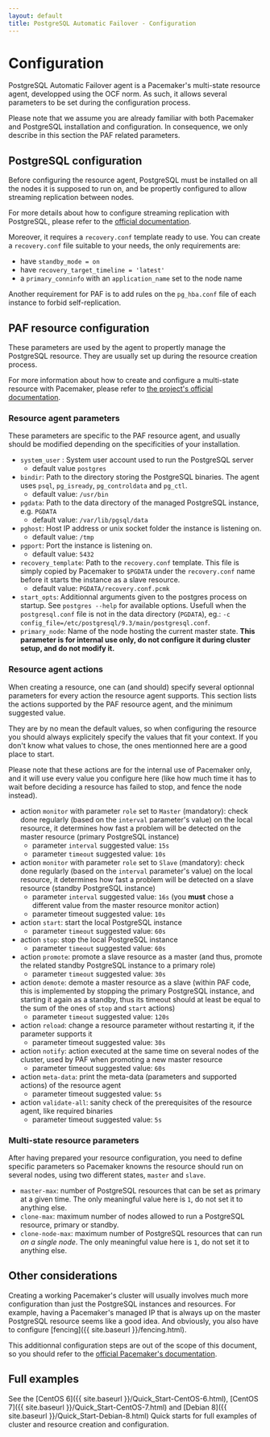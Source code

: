 ```yaml
---
layout: default
title: PostgreSQL Automatic Failover - Configuration
---
```


# Configuration

PostgreSQL Automatic Failover agent is a Pacemaker's multi-state resource
agent, developped using the OCF norm.
As such, it allows several parameters to be set during the configuration process.

Please note that we assume you are already familiar with both Pacemaker and
PostgreSQL installation and configuration. In consequence, we only describe in
this section the PAF related parameters.


## PostgreSQL configuration

Before configuring the resource agent, PostgreSQL must be installed on all the
nodes it is supposed to run on, and be propertly configured to allow streaming
replication between nodes.

For more details about how to configure streaming replication with PostgreSQL,
please refer to the
[official documentation](http://www.postgresql.org/docs/current/static/index.html).

Moreover, it requires a `recovery.conf` template ready to use.
You can create a `recovery.conf` file suitable to your needs, the only
requirements are:

  * have `standby_mode = on`
  * have `recovery_target_timeline = 'latest'`
  * a `primary_conninfo` with an `application_name` set to the node name

Another requirement for PAF is to add rules on the `pg_hba.conf` file of each
instance to forbid self-replication.


## PAF resource configuration

These parameters are used by the agent to propertly manage the PostgreSQL
resource.
They are usually set up during the resource creation process.

For more information about how to create and configure a multi-state resource
with Pacemaker, please refer to
[the project's official documentation](http://clusterlabs.org/doc/).

### Resource agent parameters

These parameters are specific to the PAF resource agent, and usually should be
modified depending on the specificities of your installation.

  * `system_user` : System user account used to run the PostgreSQL server
    * default value `postgres`
  * `bindir`: Path to the directory storing the PostgreSQL binaries. The agent
    uses `psql`, `pg_isready`, `pg_controldata` and `pg_ctl`.
    * default value: `/usr/bin`
  * `pgdata`: Path to the data directory of the managed PostgreSQL instance,
    e.g. `PGDATA`
    * default value: `/var/lib/pgsql/data`
  * `pghost`: Host IP address or unix socket folder the instance is listening
     on.
    * default value: `/tmp`
  * `pgport`: Port the instance is listening on.
    * default value: `5432`
  * `recovery_template`: Path to the `recovery.conf` template. This file is
    simply copied by Pacemaker to `$PGDATA` under the `recovery.conf` name
    before it starts the instance as a slave resource.
    * default value: `PGDATA/recovery.conf.pcmk`
  * `start_opts`: Additionnal arguments given to the postgres process on
    startup.
    See `postgres --help` for available options. Usefull when the
    `postgresql.conf` file is not in the data directory (`PGDATA`), eg.:
    `-c config_file=/etc/postgresql/9.3/main/postgresql.conf`.
  * `primary_node`: Name of the node hosting the current master state.
    __This parameter is for internal use only, do not configure it
    during cluster setup, and do not modify it.__


### Resource agent actions

When creating a resource, one can (and should) specify several optionnal
parameters for every action the resource agent supports.
This section lists the actions supported by the PAF resource agent, and the
minimum suggested value.

They are by no mean the default values, so when configuring the resource you
should always explicitely specify the values that fit your context.
If you don't know what values to chose, the ones mentionned here are a good
place to start.

Please note that these actions are for the internal use of Pacemaker only, and
it will use every value you configure here (like how much time it has to wait
before deciding a resource has failed to stop, and fence the node instead).

  * action `monitor` with parameter `role` set to `Master` (mandatory):
    check done regularly (based on the `interval` parameter's value) on the
    local resource, it determines how fast a problem will be detected on the
    master resource (primary PostgreSQL instance)
    * parameter `interval` suggested value: `15s`
    * parameter `timeout` suggested value: `10s`
  * action `monitor` with parameter `role` set to `Slave` (mandatory):
    check done regularly (based on the `interval` parameter's value) on the
    local resource, it determines how fast a problem will be detected on a
    slave resource (standby PostgreSQL instance)
    * parameter `interval` suggested value: `16s` (you __must__ chose a 
      different value from the master resource monitor action)
    * parameter timeout suggested value: `10s`
  * action `start`: start the local PostgreSQL instance
    * parameter `timeout` suggested value: `60s`
  * action `stop`: stop the local PostgreSQL instance
    * parameter `timeout` suggested value: `60s`
  * action `promote`: promote a slave resource as a master (and thus, promote
    the related standby PostgreSQL instance to a primary role)
    * parameter `timeout` suggested value: `30s`
  * action `demote`: demote a master resource as a slave (within PAF code,
    this is implemented by stopping the primary PostgreSQL instance, and
    starting it again as a standby, thus its timeout should at least be equal
    to the sum of the ones of `stop` and `start` actions)
    * parameter `timeout` suggested value: `120s`
  * action `reload`: change a resource parameter without restarting it, if the
    parameter supports it
    * parameter timeout suggested value: `30s`
  * action `notify`: action executed at the same time on several nodes of the
    cluster, used by PAF when promoting a new master resource
    * parameter timeout suggested value: `60s`
  * action `meta-data`: print the meta-data (parameters and supported actions)
    of the resource agent
    * parameter timeout suggested value: `5s`
  * action `validate-all`: sanity check of the prerequisites of the resource
    agent, like required binaries
    * parameter timeout suggested value: `5s`

### Multi-state resource parameters

After having prepared your resource configuration, you need to define specific
parameters so Pacemaker knowns the resource should run on several nodes, using
two different states, `master` and `slave`.

  * `master-max`: number of PostgreSQL resources that can be set as primary at
    a given time. The only meaningful value here is `1`, do not set it to
    anything else.
  * `clone-max`: maximum number of nodes allowed to run a PostgreSQL resource,
    primary or standby.
  * `clone-node-max`: maximum number of PostgreSQL resources that can run _on a
    single node_. The only meaningful value here is `1`, do not set it to
    anything else.


## Other considerations

Creating a working Pacemaker's cluster will usually involves much more
configuration than just the PostgreSQL instances and resources.
For example, having a Pacemaker's managed IP that is always up on the master
PostgreSQL resource seems like a good idea. And obviously, you also have to
configure [fencing]({{ site.baseurl }}/fencing.html).

This additionnal configuration steps are out of the scope of this document, so
you should refer to the
[official Pacemaker's documentation](http://clusterlabs.org/doc/).


## Full examples

See the [CentOS 6]({{ site.baseurl }}/Quick_Start-CentOS-6.html),
[CentOS 7]({{ site.baseurl }}/Quick_Start-CentOS-7.html) and 
[Debian 8]({{ site.baseurl }}/Quick_Start-Debian-8.html) Quick starts for full
examples of cluster and resource creation and configuration.




